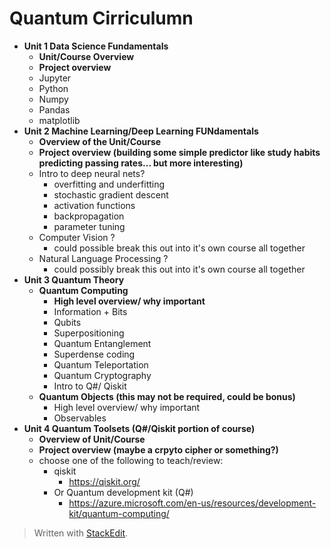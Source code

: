 # Quantum Cirriculumn


-  **Unit 1 Data Science Fundamentals**
	- **Unit/Course Overview**
	- **Project overview**
	- Jupyter
	- Python
	- Numpy
	- Pandas
	- matplotlib
-  **Unit 2 Machine Learning/Deep Learning FUNdamentals**
	+ **Overview of the Unit/Course**
	+ **Project overview (building some simple predictor like study habits predicting passing rates... but more interesting)**
	+ Intro to deep neural nets?
		+ overfitting and underfitting
		+ stochastic gradient descent
		+ activation functions
		+ backpropagation
		+ parameter tuning
	+  Computer Vision ?
		+ could possible break this out into it's own course all together
	+ Natural Language Processing ?
		+ could possibly break this out into it's own course all together
- **Unit 3 Quantum Theory**
	- **Quantum Computing**
		- **High level overview/ why important**
		- Information + Bits
		- Qubits 
		- Superpositioning
		- Quantum Entanglement
		- Superdense coding
		- Quantum Teleportation
		- Quantum Cryptography
		- Intro to Q#/ Qiskit
	- **Quantum Objects (this may not be required, could be bonus)**
		- High level overview/ why important
		- Observables
- **Unit 4 Quantum Toolsets (Q#/Qiskit portion of course)**
	- **Overview of Unit/Course**
	- **Project overview (maybe a crpyto cipher or something?)**
	- choose one of the following to teach/review:
		- qiskit
			- https://qiskit.org/
		- Or Quantum development kit (Q#)
			- https://azure.microsoft.com/en-us/resources/development-kit/quantum-computing/

> Written with [StackEdit](https://stackedit.io/).
